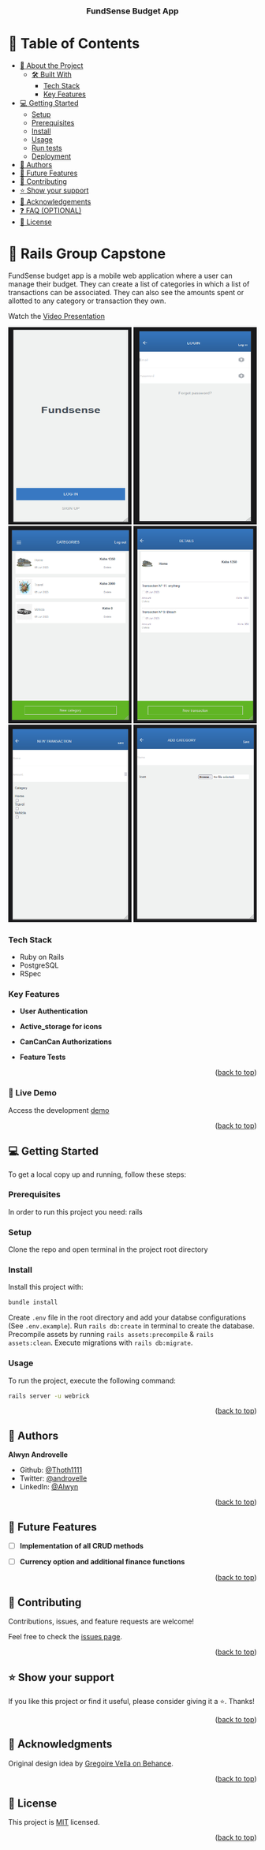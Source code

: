 <a name="readme-top"></a>

<div align="center">
<h3><b>FundSense Budget App</b></h3>
</div>

# 📗 Table of Contents

- [📖 About the Project](#about-project)
  - [🛠 Built With](#built-with)
    - [Tech Stack](#tech-stack)
    - [Key Features](#key-features)
  <!-- - [🚀 Live Demo](#live-demo) -->
- [💻 Getting Started](#getting-started)
  - [Setup](#setup)
  - [Prerequisites](#prerequisites)
  - [Install](#install)
  - [Usage](#usage)
  - [Run tests](#run-tests)
  - [Deployment](#triangular_flag_on_post-deployment)
- [👥 Authors](#authors)
- [🔭 Future Features](#future-features)
- [🤝 Contributing](#contributing)
- [⭐️ Show your support](#support)
- [🙏 Acknowledgements](#acknowledgements)
- [❓ FAQ (OPTIONAL)](#faq)
- [📝 License](#license)

# 📖 Rails Group Capstone <a name="about-project"></a>

FundSense budget app is a mobile web application where a user can manage their budget. They can create a list of categories in which a list of transactions can be associated. They can also see the amounts spent or allotted to any category or transaction they own. 

Watch the [Video Presentation](https://www.loom.com/share/4198572db7fe4ee4afe6cd4c90c4df00)

<img src="/doc_media/screenshot88.png" alt="splash_screen" style="height: 400px; width: 250px"/>
<img src="/doc_media/screenshot89.png" alt="log_in_page" style="height: 400px; width: 250px"/>
<img src="/doc_media/screenshot90.png" alt="home_page" style="height: 400px; width: 250px"/>
<img src="/doc_media/screenshot91.png" alt="transactions_page" style="height: 400px; width: 250px"/>
<img src="/doc_media/screenshot92.png" alt="new_transaction_page" style="height: 400px; width: 250px"/>
<img src="/doc_media/screenshot93.png" alt="new_category_page" style="height: 400px; width: 250px"/>


### Tech Stack <a name="tech-stack"></a>

- Ruby on Rails
- PostgreSQL
- RSpec

### Key Features <a name="key-features"></a>

- **User Authentication**

- **Active_storage for icons**

- **CanCanCan Authorizations**

- **Feature Tests**

<p align="right">(<a href="#readme-top">back to top</a>)</p>

### 🚀 Live Demo
Access the development [demo](https://fundsense-budget-app.onrender.com)

<p align="right">(<a href="#readme-top">back to top</a>)</p>

## 💻 Getting Started <a name="getting-started"></a>

To get a local copy up and running, follow these steps:

### Prerequisites

In order to run this project you need: rails

### Setup

Clone the repo and open terminal in the project root directory

### Install

Install this project with:

```sh
bundle install
```

Create `.env` file in the root directory and add your databse configurations (See `.env.example`).
Run `rails db:create` in terminal to create the database.
Precompile assets by running `rails assets:precompile` & `rails assets:clean`.
Execute migrations with `rails db:migrate`.


### Usage

To run the project, execute the following command:

```sh
rails server -u webrick
```

<p align="right">(<a href="#readme-top">back to top</a>)</p>

## 👥 Authors <a name="authors"></a>

**Alwyn Androvelle**

- Github: [@Thoth1111](https://github.com/Thoth1111)
- Twitter: [@androvelle](https://twitter.com/androvelle)
- LinkedIn: [@Alwyn](https://linkedin.com/in/alwyn-androvelle-simiyu)

<p align="right">(<a href="#readme-top">back to top</a>)</p>

## 🔭 Future Features <a name="future-features"></a>

- [ ] **Implementation of all CRUD methods**

- [ ] **Currency option and additional finance functions**

<p align="right">(<a href="#readme-top">back to top</a>)</p>

## 🤝 Contributing <a name="contributing"></a>

Contributions, issues, and feature requests are welcome!

Feel free to check the [issues page](https://github.com/Thoth1111/Fundsense-budget-App/issues).

<p align="right">(<a href="#readme-top">back to top</a>)</p>

## ⭐️ Show your support <a name="support"></a>

If you like this project or find it useful, please consider giving it a ⭐️. Thanks!

<p align="right">(<a href="#readme-top">back to top</a>)</p>

## 🙏 Acknowledgments <a name="acknowledgements"></a>

Original design idea by [Gregoire Vella on Behance](https://www.behance.net/gregoirevella).


<p align="right">(<a href="#readme-top">back to top</a>)</p>

## 📝 License <a name="license"></a>

This project is [MIT](https://github.com/Thoth1111/Fundsense-budget-App/blob/development/LICENSE) licensed.

<p align="right">(<a href="#readme-top">back to top</a>)</p>
